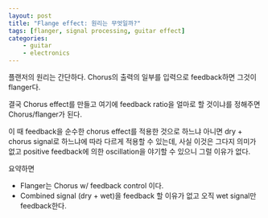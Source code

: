 ```yaml
---
layout: post
title: "Flange effect: 원리는 무엇일까?"
tags: [flanger, signal processing, guitar effect]
categories:
    - guitar
    - electronics
---
```


플랜저의 원리는 간단하다. Chorus의 출력의 일부를 입력으로 feedback하면 그것이 flanger다.

결국 Chorus effect를 만들고 여기에 feedback ratio을 얼마로 할 것이냐를 정해주면 Chorus/flanger가 된다.

이 때 feedback을 순수한 chorus effect를 적용한 것으로 하느냐 아니면 dry + chorus signal로 하느냐에 따라 다르게 적용할 수 있는데, 사실 이것은 그다지 의미가 없고 positive feedback에 의한 oscillation을 야기할 수 있으니 그럴 이유가 없다.

요약하면

- Flanger는 Chorus w/ feedback control 이다.
- Combined signal (dry + wet)을 feedback 할 이유가 없고 오직 wet signal만 feedback한다.

